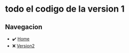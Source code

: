 # todo el codigo de la version  1

## Navegacion

- ✔️ [Home](README.md)
- ❌ [Version2](archivo/version2)